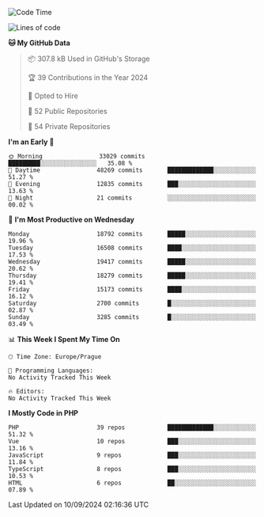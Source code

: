 <!--START_SECTION:waka-->
![Code Time](http://img.shields.io/badge/Code%20Time-1%2C583%20hrs%2058%20mins-blue)

![Lines of code](https://img.shields.io/badge/From%20Hello%20World%20I%27ve%20Written-29.6%20million%20lines%20of%20code-blue)

**🐱 My GitHub Data** 

> 📦 307.8 kB Used in GitHub's Storage 
 > 
> 🏆 39 Contributions in the Year 2024
 > 
> 💼 Opted to Hire
 > 
> 📜 52 Public Repositories 
 > 
> 🔑 54 Private Repositories 
 > 
**I'm an Early 🐤** 

```text
🌞 Morning                33029 commits       █████████░░░░░░░░░░░░░░░░   35.08 % 
🌆 Daytime                48269 commits       █████████████░░░░░░░░░░░░   51.27 % 
🌃 Evening                12835 commits       ███░░░░░░░░░░░░░░░░░░░░░░   13.63 % 
🌙 Night                  21 commits          ░░░░░░░░░░░░░░░░░░░░░░░░░   00.02 % 
```
📅 **I'm Most Productive on Wednesday** 

```text
Monday                   18792 commits       █████░░░░░░░░░░░░░░░░░░░░   19.96 % 
Tuesday                  16508 commits       ████░░░░░░░░░░░░░░░░░░░░░   17.53 % 
Wednesday                19417 commits       █████░░░░░░░░░░░░░░░░░░░░   20.62 % 
Thursday                 18279 commits       █████░░░░░░░░░░░░░░░░░░░░   19.41 % 
Friday                   15173 commits       ████░░░░░░░░░░░░░░░░░░░░░   16.12 % 
Saturday                 2700 commits        █░░░░░░░░░░░░░░░░░░░░░░░░   02.87 % 
Sunday                   3285 commits        █░░░░░░░░░░░░░░░░░░░░░░░░   03.49 % 
```


📊 **This Week I Spent My Time On** 

```text
🕑︎ Time Zone: Europe/Prague

💬 Programming Languages: 
No Activity Tracked This Week

🔥 Editors: 
No Activity Tracked This Week
```

**I Mostly Code in PHP** 

```text
PHP                      39 repos            █████████████░░░░░░░░░░░░   51.32 % 
Vue                      10 repos            ███░░░░░░░░░░░░░░░░░░░░░░   13.16 % 
JavaScript               9 repos             ███░░░░░░░░░░░░░░░░░░░░░░   11.84 % 
TypeScript               8 repos             ███░░░░░░░░░░░░░░░░░░░░░░   10.53 % 
HTML                     6 repos             ██░░░░░░░░░░░░░░░░░░░░░░░   07.89 % 
```




 Last Updated on 10/09/2024 02:16:36 UTC
<!--END_SECTION:waka-->
<!--
**AlexKratky/AlexKratky** is a ✨ _special_ ✨ repository because its `README.md` (this file) appears on your GitHub profile.

Here are some ideas to get you started:

- 🔭 I’m currently working on ...
- 🌱 I’m currently learning ...
- 👯 I’m looking to collaborate on ...
- 🤔 I’m looking for help with ...
- 💬 Ask me about ...
- 📫 How to reach me: ...
- 😄 Pronouns: ...
- ⚡ Fun fact: ...
-->
